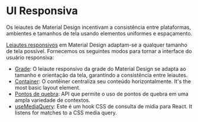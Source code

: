 # UI Responsiva

<p class="description">Os leiautes de Material Design incentivam a consistência entre plataformas, ambientes e tamanhos de tela usando elementos uniformes e espaçamento.</p>

[Leiautes responsivos](https://material.io/design/layout/responsive-layout-grid.html) em Material Design adaptam-se a qualquer tamanho de tela possível. Fornecemos os seguintes modos para tornar a interface do usuário responsiva:

- [Grade](/material/components/grid/): O leiaute responsivo da grade do Material Design se adapta ao tamanho e orientação da tela, garantindo a consistência entre leiautes.
- [Container](/material/components/container/): O contêiner centraliza seu conteúdo horizontalmente. It's the most basic layout element.
- [Pontos de quebra](/material/customization/breakpoints/): API que permite o uso de pontos de quebra em uma ampla variedade de contextos.
- [useMediaQuery](/material/components/use-media-query/): Este é um hook CSS de consulta de mídia para React. It listens for matches to a CSS media query.
